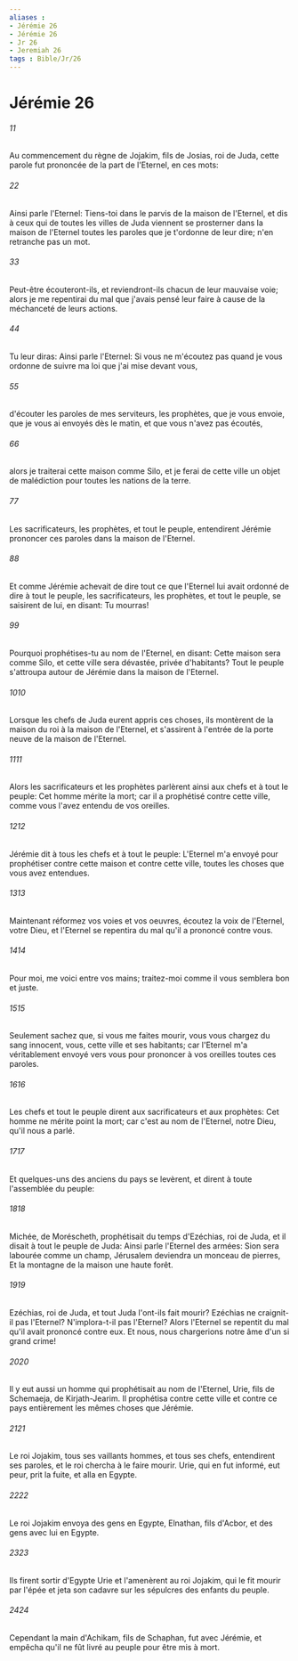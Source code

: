 ```yaml
---
aliases : 
- Jérémie 26
- Jérémie 26
- Jr 26
- Jeremiah 26
tags : Bible/Jr/26
---
```


# Jérémie 26

###### 11
Au commencement du règne de Jojakim, fils de Josias, roi de Juda, cette parole fut prononcée de la part de l'Eternel, en ces mots:
###### 22
Ainsi parle l'Eternel: Tiens-toi dans le parvis de la maison de l'Eternel, et dis à ceux qui de toutes les villes de Juda viennent se prosterner dans la maison de l'Eternel toutes les paroles que je t'ordonne de leur dire; n'en retranche pas un mot.
###### 33
Peut-être écouteront-ils, et reviendront-ils chacun de leur mauvaise voie; alors je me repentirai du mal que j'avais pensé leur faire à cause de la méchanceté de leurs actions.
###### 44
Tu leur diras: Ainsi parle l'Eternel: Si vous ne m'écoutez pas quand je vous ordonne de suivre ma loi que j'ai mise devant vous,
###### 55
d'écouter les paroles de mes serviteurs, les prophètes, que je vous envoie, que je vous ai envoyés dès le matin, et que vous n'avez pas écoutés,
###### 66
alors je traiterai cette maison comme Silo, et je ferai de cette ville un objet de malédiction pour toutes les nations de la terre.
###### 77
Les sacrificateurs, les prophètes, et tout le peuple, entendirent Jérémie prononcer ces paroles dans la maison de l'Eternel.
###### 88
Et comme Jérémie achevait de dire tout ce que l'Eternel lui avait ordonné de dire à tout le peuple, les sacrificateurs, les prophètes, et tout le peuple, se saisirent de lui, en disant: Tu mourras!
###### 99
Pourquoi prophétises-tu au nom de l'Eternel, en disant: Cette maison sera comme Silo, et cette ville sera dévastée, privée d'habitants? Tout le peuple s'attroupa autour de Jérémie dans la maison de l'Eternel.
###### 1010
Lorsque les chefs de Juda eurent appris ces choses, ils montèrent de la maison du roi à la maison de l'Eternel, et s'assirent à l'entrée de la porte neuve de la maison de l'Eternel.
###### 1111
Alors les sacrificateurs et les prophètes parlèrent ainsi aux chefs et à tout le peuple: Cet homme mérite la mort; car il a prophétisé contre cette ville, comme vous l'avez entendu de vos oreilles.
###### 1212
Jérémie dit à tous les chefs et à tout le peuple: L'Eternel m'a envoyé pour prophétiser contre cette maison et contre cette ville, toutes les choses que vous avez entendues.
###### 1313
Maintenant réformez vos voies et vos oeuvres, écoutez la voix de l'Eternel, votre Dieu, et l'Eternel se repentira du mal qu'il a prononcé contre vous.
###### 1414
Pour moi, me voici entre vos mains; traitez-moi comme il vous semblera bon et juste.
###### 1515
Seulement sachez que, si vous me faites mourir, vous vous chargez du sang innocent, vous, cette ville et ses habitants; car l'Eternel m'a véritablement envoyé vers vous pour prononcer à vos oreilles toutes ces paroles.
###### 1616
Les chefs et tout le peuple dirent aux sacrificateurs et aux prophètes: Cet homme ne mérite point la mort; car c'est au nom de l'Eternel, notre Dieu, qu'il nous a parlé.
###### 1717
Et quelques-uns des anciens du pays se levèrent, et dirent à toute l'assemblée du peuple:
###### 1818
Michée, de Moréscheth, prophétisait du temps d'Ezéchias, roi de Juda, et il disait à tout le peuple de Juda: Ainsi parle l'Eternel des armées: Sion sera labourée comme un champ, Jérusalem deviendra un monceau de pierres, Et la montagne de la maison une haute forêt.
###### 1919
Ezéchias, roi de Juda, et tout Juda l'ont-ils fait mourir? Ezéchias ne craignit-il pas l'Eternel? N'implora-t-il pas l'Eternel? Alors l'Eternel se repentit du mal qu'il avait prononcé contre eux. Et nous, nous chargerions notre âme d'un si grand crime!
###### 2020
Il y eut aussi un homme qui prophétisait au nom de l'Eternel, Urie, fils de Schemaeja, de Kirjath-Jearim. Il prophétisa contre cette ville et contre ce pays entièrement les mêmes choses que Jérémie.
###### 2121
Le roi Jojakim, tous ses vaillants hommes, et tous ses chefs, entendirent ses paroles, et le roi chercha à le faire mourir. Urie, qui en fut informé, eut peur, prit la fuite, et alla en Egypte.
###### 2222
Le roi Jojakim envoya des gens en Egypte, Elnathan, fils d'Acbor, et des gens avec lui en Egypte.
###### 2323
Ils firent sortir d'Egypte Urie et l'amenèrent au roi Jojakim, qui le fit mourir par l'épée et jeta son cadavre sur les sépulcres des enfants du peuple.
###### 2424
Cependant la main d'Achikam, fils de Schaphan, fut avec Jérémie, et empêcha qu'il ne fût livré au peuple pour être mis à mort.

